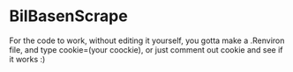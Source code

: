 # BilBasenScrape
For the code to work, without editing it yourself, you gotta make a .Renviron file, and type cookie=(your coockie), or just comment out cookie and see if it works :)
